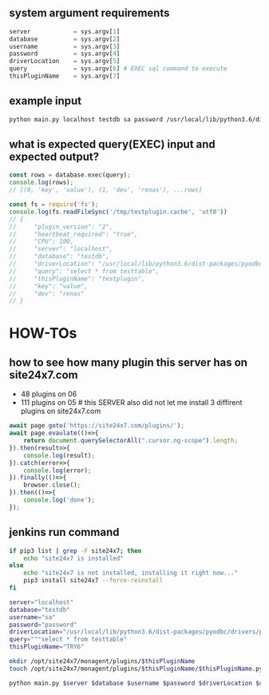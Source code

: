 
## system argument requirements
```python
server            = sys.argv[1]
database          = sys.argv[2]
username          = sys.argv[3]
password          = sys.argv[4]
driverLocation    = sys.argv[5] 
query             = sys.argv[6] # EXEC sql command to execute
thisPluginName    = sys.argv[7]
```

## example input
```bash
python main.py localhost testdb sa password /usr/local/lib/python3.6/dist-packages/pyodbc/drivers/pyodbc.so "select * from testtable" testplugin
```

## what is expected query(EXEC) input and expected output?
```js
const rows = database.exec(query); 
console.log(rows);
// [(0, 'key', 'value'), (1, 'dev', 'renas'), ...rows]

const fs = require('fs');
console.log(fs.readFileSync('/tmp/testplugin.cache', 'utf8'))
// {
//     "plugin_version": "2",
//     "heartbeat_required": "true",
//     "CPU": 100,
//     "server": "localhost",
//     "database": "testdb",
//     "driverLocation": "/usr/local/lib/python3.6/dist-packages/pyodbc/drivers/pyodbc.so",
//     "query": "select * from testtable",
//     "thisPluginName": "testplugin",
//     "key": "value",
//     "dev": "renas"
// }
```

# HOW-TOs

## how to see how many plugin this server has on site24x7.com
- 48 plugins on 06
- 111 plugins on 05 # this SERVER also did not let me install 3 diffirent plugins on site24x7.com
```js
await page.goto('https://site24x7.com/plugins/');
await page.evaulate(()=>{
    return document.querySelectorAll(".cursor.ng-scope").length;
}).then(result=>{
    console.log(result);
}).catch(error=>{
    console.log(error);
}).finally(()=>{
    browser.close();
}).then(()=>{
    console.log('done');
});
```

## jenkins run command
```bash
if pip3 list | grep -F site24x7; then
    echo "site24x7 is installed"
else
    echo "site24x7 is not installed, installing it right now..."
    pip3 install site24x7 --force-reinstall
fi

server="localhost" 
database="testdb" 
username="sa" 
password="password" 
driverLocation="/usr/local/lib/python3.6/dist-packages/pyodbc/drivers/pyodbc.so"
query="""select * from testtable" 
thisPluginName="TRY6"

mkdir /opt/site24x7/monagent/plugins/$thisPluginName
touch /opt/site24x7/monagent/plugins/$thisPluginName/$thisPluginName.py

python main.py $server $database $username $password $driverLocation $query $thisPluginName
```